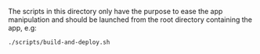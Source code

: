 The scripts in this directory only have the purpose to ease the app manipulation
and should be launched from the root directory containing the app, e.g:

    ./scripts/build-and-deploy.sh